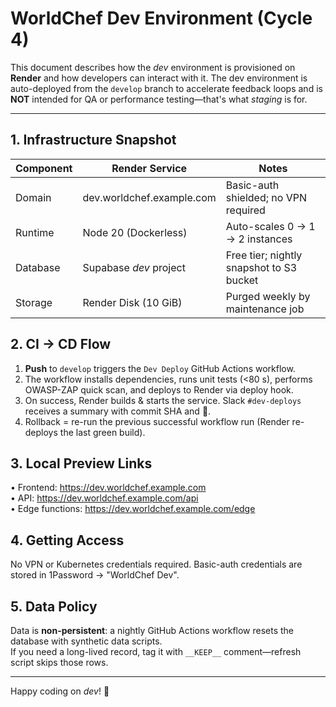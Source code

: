 <!-- AI_ANNOTATION_START
{
  "annotation": "AI_EDIT",
  "g": 135,
  "task_id": "cr_t003",
  "plan_id": "cycle4_remediation",
  "edited_by": "Hybrid_AI_OS",
  "timestamp": "2025-06-14T18:12:00Z"
}
AI_ANNOTATION_END -->

# WorldChef Dev Environment (Cycle 4)

This document describes how the *dev* environment is provisioned on **Render** and how developers can interact with it. The dev environment is auto-deployed from the `develop` branch to accelerate feedback loops and is **NOT** intended for QA or performance testing—that's what *staging* is for.

---

## 1. Infrastructure Snapshot

| Component | Render Service | Notes |
|-----------|----------------|-------|
| Domain    | dev.worldchef.example.com | Basic-auth shielded; no VPN required |
| Runtime   | Node 20 (Dockerless) | Auto-scales 0 → 1 → 2 instances |
| Database  | Supabase *dev* project | Free tier; nightly snapshot to S3 bucket |
| Storage   | Render Disk (10 GiB) | Purged weekly by maintenance job |

## 2. CI → CD Flow

1. **Push** to `develop` triggers the `Dev Deploy` GitHub Actions workflow.
2. The workflow installs dependencies, runs unit tests (<80 s), performs OWASP-ZAP quick scan, and deploys to Render via deploy hook.
3. On success, Render builds & starts the service. Slack `#dev-deploys` receives a summary with commit SHA and 🥐.
4. Rollback = re-run the previous successful workflow run (Render re-deploys the last green build).

## 3. Local Preview Links

• Frontend: https://dev.worldchef.example.com  
• API: https://dev.worldchef.example.com/api  
• Edge functions: https://dev.worldchef.example.com/edge

## 4. Getting Access

No VPN or Kubernetes credentials required. Basic-auth credentials are stored in 1Password → "WorldChef Dev".

## 5. Data Policy

Data is **non-persistent**: a nightly GitHub Actions workflow resets the database with synthetic data scripts.  
If you need a long-lived record, tag it with `__KEEP__` comment—refresh script skips those rows.

---
Happy coding on *dev*! 🚀 
